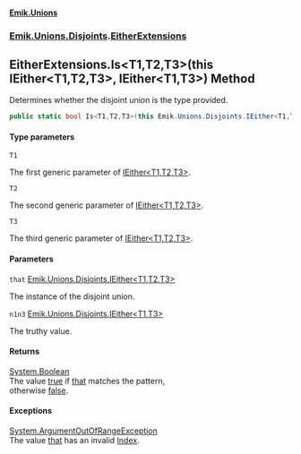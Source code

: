 #### [Emik.Unions](index.md 'index')
### [Emik.Unions.Disjoints](Emik.Unions.Disjoints.md 'Emik.Unions.Disjoints').[EitherExtensions](EitherExtensions.md 'Emik.Unions.Disjoints.EitherExtensions')

## EitherExtensions.Is<T1,T2,T3>(this IEither<T1,T2,T3>, IEither<T1,T3>) Method

Determines whether the disjoint union is the type provided.

```csharp
public static bool Is<T1,T2,T3>(this Emik.Unions.Disjoints.IEither<T1,T2,T3> that, out Emik.Unions.Disjoints.IEither<T1,T3>? n1n3);
```
#### Type parameters

<a name='Emik.Unions.Disjoints.EitherExtensions.Is_T1,T2,T3_(thisEmik.Unions.Disjoints.IEither_T1,T2,T3_,Emik.Unions.Disjoints.IEither_T1,T3_).T1'></a>

`T1`

The first generic parameter of [IEither&lt;T1,T2,T3&gt;](IEither_T1,T2,T3_.md 'Emik.Unions.Disjoints.IEither<T1,T2,T3>').

<a name='Emik.Unions.Disjoints.EitherExtensions.Is_T1,T2,T3_(thisEmik.Unions.Disjoints.IEither_T1,T2,T3_,Emik.Unions.Disjoints.IEither_T1,T3_).T2'></a>

`T2`

The second generic parameter of [IEither&lt;T1,T2,T3&gt;](IEither_T1,T2,T3_.md 'Emik.Unions.Disjoints.IEither<T1,T2,T3>').

<a name='Emik.Unions.Disjoints.EitherExtensions.Is_T1,T2,T3_(thisEmik.Unions.Disjoints.IEither_T1,T2,T3_,Emik.Unions.Disjoints.IEither_T1,T3_).T3'></a>

`T3`

The third generic parameter of [IEither&lt;T1,T2,T3&gt;](IEither_T1,T2,T3_.md 'Emik.Unions.Disjoints.IEither<T1,T2,T3>').
#### Parameters

<a name='Emik.Unions.Disjoints.EitherExtensions.Is_T1,T2,T3_(thisEmik.Unions.Disjoints.IEither_T1,T2,T3_,Emik.Unions.Disjoints.IEither_T1,T3_).that'></a>

`that` [Emik.Unions.Disjoints.IEither&lt;](IEither_T1,T2,T3_.md 'Emik.Unions.Disjoints.IEither<T1,T2,T3>')[T1](EitherExtensions.Is.NOnq2Kh99ACq+xj4zHP6Mw.md#Emik.Unions.Disjoints.EitherExtensions.Is_T1,T2,T3_(thisEmik.Unions.Disjoints.IEither_T1,T2,T3_,Emik.Unions.Disjoints.IEither_T1,T3_).T1 'Emik.Unions.Disjoints.EitherExtensions.Is<T1,T2,T3>(this Emik.Unions.Disjoints.IEither<T1,T2,T3>, Emik.Unions.Disjoints.IEither<T1,T3>).T1')[,](IEither_T1,T2,T3_.md 'Emik.Unions.Disjoints.IEither<T1,T2,T3>')[T2](EitherExtensions.Is.NOnq2Kh99ACq+xj4zHP6Mw.md#Emik.Unions.Disjoints.EitherExtensions.Is_T1,T2,T3_(thisEmik.Unions.Disjoints.IEither_T1,T2,T3_,Emik.Unions.Disjoints.IEither_T1,T3_).T2 'Emik.Unions.Disjoints.EitherExtensions.Is<T1,T2,T3>(this Emik.Unions.Disjoints.IEither<T1,T2,T3>, Emik.Unions.Disjoints.IEither<T1,T3>).T2')[,](IEither_T1,T2,T3_.md 'Emik.Unions.Disjoints.IEither<T1,T2,T3>')[T3](EitherExtensions.Is.NOnq2Kh99ACq+xj4zHP6Mw.md#Emik.Unions.Disjoints.EitherExtensions.Is_T1,T2,T3_(thisEmik.Unions.Disjoints.IEither_T1,T2,T3_,Emik.Unions.Disjoints.IEither_T1,T3_).T3 'Emik.Unions.Disjoints.EitherExtensions.Is<T1,T2,T3>(this Emik.Unions.Disjoints.IEither<T1,T2,T3>, Emik.Unions.Disjoints.IEither<T1,T3>).T3')[&gt;](IEither_T1,T2,T3_.md 'Emik.Unions.Disjoints.IEither<T1,T2,T3>')

The instance of the disjoint union.

<a name='Emik.Unions.Disjoints.EitherExtensions.Is_T1,T2,T3_(thisEmik.Unions.Disjoints.IEither_T1,T2,T3_,Emik.Unions.Disjoints.IEither_T1,T3_).n1n3'></a>

`n1n3` [Emik.Unions.Disjoints.IEither&lt;](IEither_T1,T2_.md 'Emik.Unions.Disjoints.IEither<T1,T2>')[T1](EitherExtensions.Is.NOnq2Kh99ACq+xj4zHP6Mw.md#Emik.Unions.Disjoints.EitherExtensions.Is_T1,T2,T3_(thisEmik.Unions.Disjoints.IEither_T1,T2,T3_,Emik.Unions.Disjoints.IEither_T1,T3_).T1 'Emik.Unions.Disjoints.EitherExtensions.Is<T1,T2,T3>(this Emik.Unions.Disjoints.IEither<T1,T2,T3>, Emik.Unions.Disjoints.IEither<T1,T3>).T1')[,](IEither_T1,T2_.md 'Emik.Unions.Disjoints.IEither<T1,T2>')[T3](EitherExtensions.Is.NOnq2Kh99ACq+xj4zHP6Mw.md#Emik.Unions.Disjoints.EitherExtensions.Is_T1,T2,T3_(thisEmik.Unions.Disjoints.IEither_T1,T2,T3_,Emik.Unions.Disjoints.IEither_T1,T3_).T3 'Emik.Unions.Disjoints.EitherExtensions.Is<T1,T2,T3>(this Emik.Unions.Disjoints.IEither<T1,T2,T3>, Emik.Unions.Disjoints.IEither<T1,T3>).T3')[&gt;](IEither_T1,T2_.md 'Emik.Unions.Disjoints.IEither<T1,T2>')

The truthy value.

#### Returns
[System.Boolean](https://docs.microsoft.com/en-us/dotnet/api/System.Boolean 'System.Boolean')  
The value [true](https://docs.microsoft.com/en-us/dotnet/csharp/language-reference/builtin-types/bool 'https://docs.microsoft.com/en-us/dotnet/csharp/language-reference/builtin-types/bool') if [that](EitherExtensions.Is.NOnq2Kh99ACq+xj4zHP6Mw.md#Emik.Unions.Disjoints.EitherExtensions.Is_T1,T2,T3_(thisEmik.Unions.Disjoints.IEither_T1,T2,T3_,Emik.Unions.Disjoints.IEither_T1,T3_).that 'Emik.Unions.Disjoints.EitherExtensions.Is<T1,T2,T3>(this Emik.Unions.Disjoints.IEither<T1,T2,T3>, Emik.Unions.Disjoints.IEither<T1,T3>).that') matches the pattern,  
otherwise [false](https://docs.microsoft.com/en-us/dotnet/csharp/language-reference/builtin-types/bool 'https://docs.microsoft.com/en-us/dotnet/csharp/language-reference/builtin-types/bool').

#### Exceptions

[System.ArgumentOutOfRangeException](https://docs.microsoft.com/en-us/dotnet/api/System.ArgumentOutOfRangeException 'System.ArgumentOutOfRangeException')  
The value [that](EitherExtensions.Is.NOnq2Kh99ACq+xj4zHP6Mw.md#Emik.Unions.Disjoints.EitherExtensions.Is_T1,T2,T3_(thisEmik.Unions.Disjoints.IEither_T1,T2,T3_,Emik.Unions.Disjoints.IEither_T1,T3_).that 'Emik.Unions.Disjoints.EitherExtensions.Is<T1,T2,T3>(this Emik.Unions.Disjoints.IEither<T1,T2,T3>, Emik.Unions.Disjoints.IEither<T1,T3>).that') has an invalid [Index](IEither.Index.md 'Emik.Unions.Disjoints.IEither.Index').